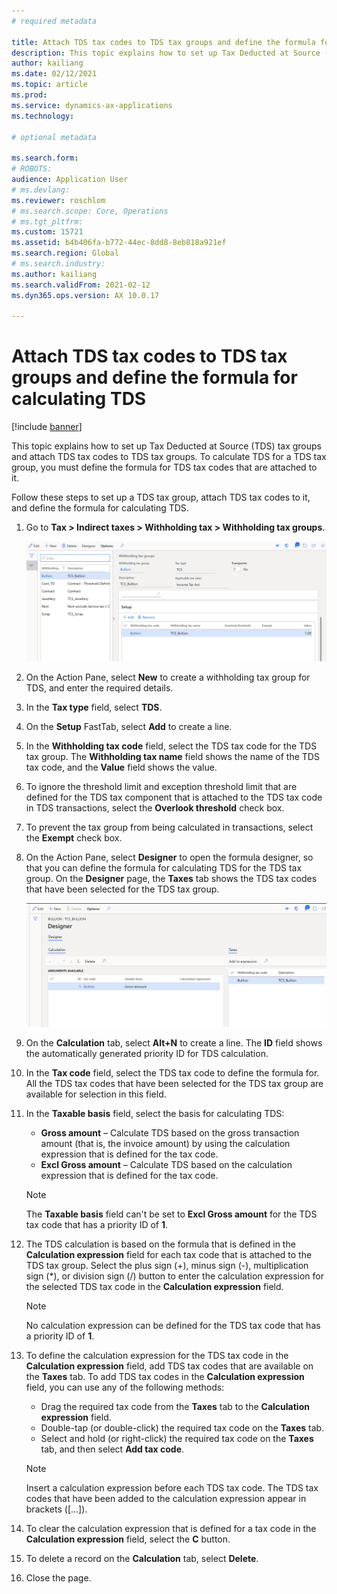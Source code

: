 ```yaml
---
# required metadata

title: Attach TDS tax codes to TDS tax groups and define the formula for calculating TDS
description: This topic explains how to set up Tax Deducted at Source (TDS) tax groups and attach TDS tax codes to TDS tax groups. To calculate TDS for a TDS tax group, you must define the formula for TDS tax codes that are attached to it.
author: kailiang
ms.date: 02/12/2021
ms.topic: article
ms.prod: 
ms.service: dynamics-ax-applications
ms.technology: 

# optional metadata

ms.search.form: 
# ROBOTS: 
audience: Application User
# ms.devlang: 
ms.reviewer: roschlom
# ms.search.scope: Core, Operations
# ms.tgt_pltfrm: 
ms.custom: 15721
ms.assetid: b4b406fa-b772-44ec-8dd8-8eb818a921ef
ms.search.region: Global
# ms.search.industry: 
ms.author: kailiang
ms.search.validFrom: 2021-02-12
ms.dyn365.ops.version: AX 10.0.17

---
```


# Attach TDS tax codes to TDS tax groups and define the formula for calculating TDS

[!include [banner](../includes/banner.md)]

This topic explains how to set up Tax Deducted at Source (TDS) tax groups and attach TDS tax codes to TDS tax groups. To calculate TDS for a TDS tax group, you must define the formula for TDS tax codes that are attached to it.

Follow these steps to set up a TDS tax group, attach TDS tax codes to it, and define the formula for calculating TDS.

1. Go to **Tax \> Indirect taxes \> Withholding tax \> Withholding tax groups**.

    [![Withholding tax groups page.](./media/apac-ind-TDS-29.png)](./media/apac-ind-TDS-29.png)

2. On the Action Pane, select **New** to create a withholding tax group for TDS, and enter the required details.
3. In the **Tax type** field, select **TDS**.
4. On the **Setup** FastTab, select **Add** to create a line.
5. In the **Withholding tax code** field, select the TDS tax code for the TDS tax group. The **Withholding tax name** field shows the name of the TDS tax code, and the **Value** field shows the value.
6. To ignore the threshold limit and exception threshold limit that are defined for the TDS tax component that is attached to the TDS tax code in TDS transactions, select the **Overlook threshold** check box.
7. To prevent the tax group from being calculated in transactions, select the **Exempt** check box.
8. On the Action Pane, select **Designer** to open the formula designer, so that you can define the formula for calculating TDS for the TDS tax group. On the **Designer** page, the **Taxes** tab shows the TDS tax codes that have been selected for the TDS tax group.

    [![Designer page.](./media/apac-ind-TDS-30.png)](./media/apac-ind-TDS-30.png)

9. On the **Calculation** tab, select **Alt+N** to create a line. The **ID** field shows the automatically generated priority ID for TDS calculation.
10. In the **Tax code** field, select the TDS tax code to define the formula for. All the TDS tax codes that have been selected for the TDS tax group are available for selection in this field.
11. In the **Taxable basis** field, select the basis for calculating TDS:

    - **Gross amount** – Calculate TDS based on the gross transaction amount (that is, the invoice amount) by using the calculation expression that is defined for the tax code.
    - **Excl Gross amount** – Calculate TDS based on the calculation expression that is defined for the tax code.

    > [!NOTE]
    > The **Taxable basis** field can't be set to **Excl Gross amount** for the TDS tax code that has a priority ID of **1**.

12. The TDS calculation is based on the formula that is defined in the **Calculation expression** field for each tax code that is attached to the TDS tax group. Select the plus sign (+), minus sign (-), multiplication sign (\*), or division sign (/) button to enter the calculation expression for the selected TDS tax code in the **Calculation expression** field.

    > [!NOTE]
    > No calculation expression can be defined for the TDS tax code that has a priority ID of **1**.

13. To define the calculation expression for the TDS tax code in the **Calculation expression** field, add TDS tax codes that are available on the **Taxes** tab. To add TDS tax codes in the **Calculation expression** field, you can use any of the following methods:

    - Drag the required tax code from the **Taxes** tab to the **Calculation expression** field.
    - Double-tap (or double-click) the required tax code on the **Taxes** tab.
    - Select and hold (or right-click) the required tax code on the **Taxes** tab, and then select **Add tax code**.

    > [!NOTE]
    > Insert a calculation expression before each TDS tax code. The TDS tax codes that have been added to the calculation expression appear in brackets (\[...\]).

14. To clear the calculation expression that is defined for a tax code in the **Calculation expression** field, select the **C** button.
15. To delete a record on the **Calculation** tab, select **Delete**.
16. Close the page.
